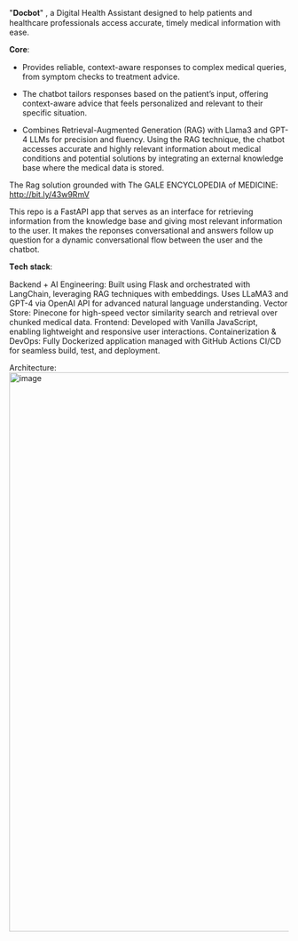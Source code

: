 "𝐃𝐨𝐜𝐛𝐨𝐭" , a Digital Health Assistant designed to help patients and healthcare professionals access accurate, timely medical information with ease.

𝐂𝐨𝐫𝐞:
- Provides reliable, context-aware responses to complex medical queries, from symptom checks to treatment advice.

- The chatbot tailors responses based on the patient’s input, offering context-aware advice that feels personalized and relevant to their specific situation.

- Combines Retrieval-Augmented Generation (RAG) with Llama3 and GPT-4 LLMs for precision and fluency. Using the RAG technique, the chatbot accesses accurate and highly relevant information about medical conditions and potential solutions by integrating an external knowledge base where the medical data is stored.

The Rag solution grounded with The GALE ENCYCLOPEDIA of MEDICINE: http://bit.ly/43w9RmV

This repo is a FastAPI app that serves as an interface for retrieving information from the knowledge base and giving most relevant information to the user. It makes the reponses conversational and answers follow up question for a dynamic conversational flow between the user and the chatbot.


𝐓𝐞𝐜𝐡 𝐬𝐭𝐚𝐜𝐤:

Backend + AI Engineering:
 Built using Flask and orchestrated with LangChain, leveraging RAG techniques with embeddings. Uses LLaMA3 and GPT-4 via OpenAI API for advanced natural language understanding.
Vector Store:
 Pinecone for high-speed vector similarity search and retrieval over chunked medical data.
Frontend:
 Developed with Vanilla JavaScript, enabling lightweight and responsive user interactions.
Containerization & DevOps:
 Fully Dockerized application managed with GitHub Actions CI/CD for seamless build, test, and deployment.

Architecture:
<img width="1280" height="1007" alt="image" src="https://github.com/user-attachments/assets/d57c8194-47d0-49ab-9a14-ae67809a9341" />

